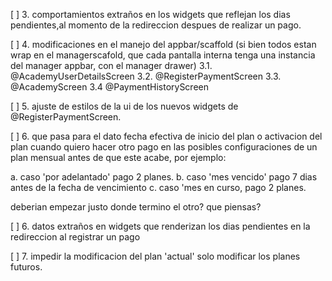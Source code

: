 [ ] 3. comportamientos extraños en los widgets que reflejan los dias pendientes,al momento de la redireccion despues de realizar un pago.

[ ] 4. modificaciones en el manejo del appbar/scaffold (si bien todos estan wrap en el managerscafold, que cada pantalla interna tenga una instancia del manager appbar, con el manager drawer)
    3.1. @AcademyUserDetailsScreen
    3.2. @RegisterPaymentScreen
    3.3. @AcademyScreen
    3.4  @PaymentHistoryScreen

[ ] 5. ajuste de estilos de la ui de los nuevos widgets de @RegisterPaymentScreen.

[ ] 6. que pasa para el dato fecha efectiva de inicio del plan o activacion del plan cuando quiero hacer otro pago en las posibles configuraciones de un plan mensual antes de que este acabe, por ejemplo:

a. caso 'por adelantado' pago 2 planes. 
b. caso 'mes vencido' pago 7 dias antes de la fecha de vencimiento
c. caso 'mes en curso, pago 2 planes.

deberian empezar justo donde termino el otro? que piensas?

[ ] 6. datos extraños en widgets que renderizan los dias pendientes en la redireccion al registrar un pago

[ ] 7. impedir la modificacion del plan 'actual' solo modificar los planes futuros.
